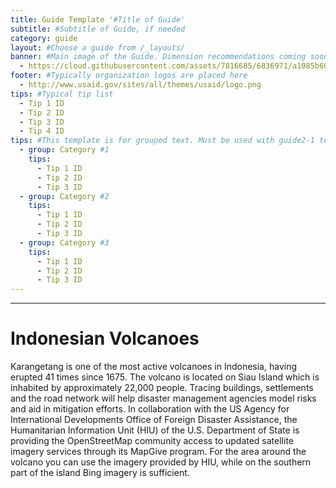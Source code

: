 ```yaml
---
title: Guide Template '#Title of Guide' 
subtitle: #Subtitle of Guide, if needed
category: guide
layout: #Choose a guide from /_layouts/
banner: #Main image of the Guide. Dimension recommendations coming soon.
  - https://cloud.githubusercontent.com/assets/7816685/6836971/a1085b60-d31d-11e4-86b9-e5dc28dc087c.jpg
footer: #Typically organization logos are placed here
  - http://www.usaid.gov/sites/all/themes/usaid/logo.png
tips: #Typical tip list
  - Tip 1 ID
  - Tip 2 ID
  - Tip 3 ID
  - Tip 4 ID
tips: #This template is for grouped text. Must be used with guide2-1 to display correctly.
  - group: Category #1
    tips:
      - Tip 1 ID
      - Tip 2 ID
      - Tip 3 ID
  - group: Category #2
    tips:
      - Tip 1 ID
      - Tip 2 ID
      - Tip 3 ID
  - group: Category #3
    tips:
      - Tip 1 ID
      - Tip 2 ID
      - Tip 3 ID
---
```


<div id="test" class="col-lg-5 col-sm-6">
<hr class="section-heading-spacer">
<div class="clearfix"></div>

<!--TITLE OF INTRODUCTION BLURB--> <h1 class="section-heading">Indonesian Volcanoes</h1> 

<!--BEGIN TEXT HERE--> Karangetang is one of the most active volcanoes in Indonesia, having erupted 41 times since 1675. The volcano is located on Siau Island which is inhabited by approximately 22,000 people. Tracing buildings, settlements and the road network will help disaster management agencies model risks and aid in mitigation efforts. In collaboration with the US Agency for International Developments Office of Foreign Disaster Assistance, the Humanitarian Information Unit (HIU) of the U.S. Department of State is providing the OpenStreetMap community access to updated satellite imagery services through its MapGive program. For the area around the volcano you can use the imagery provided by HIU, while on the southern part of the island Bing imagery is sufficient. 

</div>

